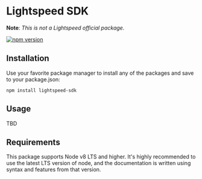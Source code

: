 # Lightspeed SDK

**Note**: _This is not a Lightspeed official package._

[![npm version](https://badge.fury.io/js/lightspeed-sdk.svg)](https://badge.fury.io/js/lightspeed-sdk)

## Installation

Use your favorite package manager to install any of the packages and save to your package.json:

```
npm install lightspeed-sdk
```

## Usage

TBD

## Requirements

This package supports Node v8 LTS and higher. It's highly recommended to use the latest LTS version of node, and the documentation is written using syntax and features from that version.
